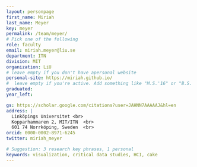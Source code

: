 ```yaml
---
layout: personpage
first_name: Miriah
last_name: Meyer
key: meyer
permalink: /team/meyer/
# Pick one of the following
role: faculty
email: miriah.meyer@liu.se
department: ITN
division: MIT
organization: LiU
# leave empty if you don't have apersonal website
personal-site: https://miriah.github.io/
#  leave empty if you're active. Add something like "M.S.'16" or "B.S.'17" if you got a degree while with the Vis Collective. Add "N" if you left before you got a degree.
graduated:
year_left:

gs: https://scholar.google.com/citations?user=JAHNN7AAAAAJ&hl=en
address: |
  Linköpings Universitet <br>
  Kopparhammaren 2, MIT/ITN  <br>
  601 74 Norrköping, Sweden  <br>
orcid: 0000-0002-8971-6245
twitter: miriah_meyer

# Suggestion: 3 research key phrases, 1 personal
keywords: visualization, critical data studies, HCI, cake
---
```

